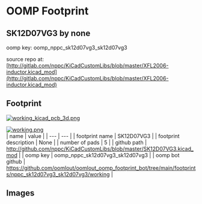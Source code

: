 # OOMP Footprint  
## SK12D07VG3  by none  
  
oomp key: oomp_nppc_sk12d07vg3_sk12d07vg3  
  
source repo at: [http://gitlab.com/nppc/KiCadCustomLibs/blob/master/XFL2006-inductor.kicad_mod](http://gitlab.com/nppc/KiCadCustomLibs/blob/master/XFL2006-inductor.kicad_mod)  
## Footprint  
  
[![working_kicad_pcb_3d.png](working_kicad_pcb_3d_600.png)](working_kicad_pcb_3d.png)  
  
[![working.png](working_600.png)](working.png)  
| name | value | 
| --- | --- | 
| footprint name | SK12D07VG3 | 
| footprint description | None | 
| number of pads | 5 | 
| github path | http://github.com/nppc/KiCadCustomLibs/blob/master/SK12D07VG3.kicad_mod | 
| oomp key | oomp_nppc_sk12d07vg3_sk12d07vg3 | 
| oomp bot github | https://github.com/oomlout/oomlout_oomp_footprint_bot/tree/main/footprints/nppc_sk12d07vg3_sk12d07vg3/working | 
## Images  
